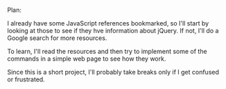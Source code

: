 Plan:

I already have some JavaScript references bookmarked, so I'll start by looking at those to see if they hve information about jQuery.  If not, I'll do a Google search for more resources.

To learn, I'll read the resources and then try to implement some of the commands in a simple web page to see how they work.

Since this is a short project, I'll probably take breaks only if I get confused or frustrated.

